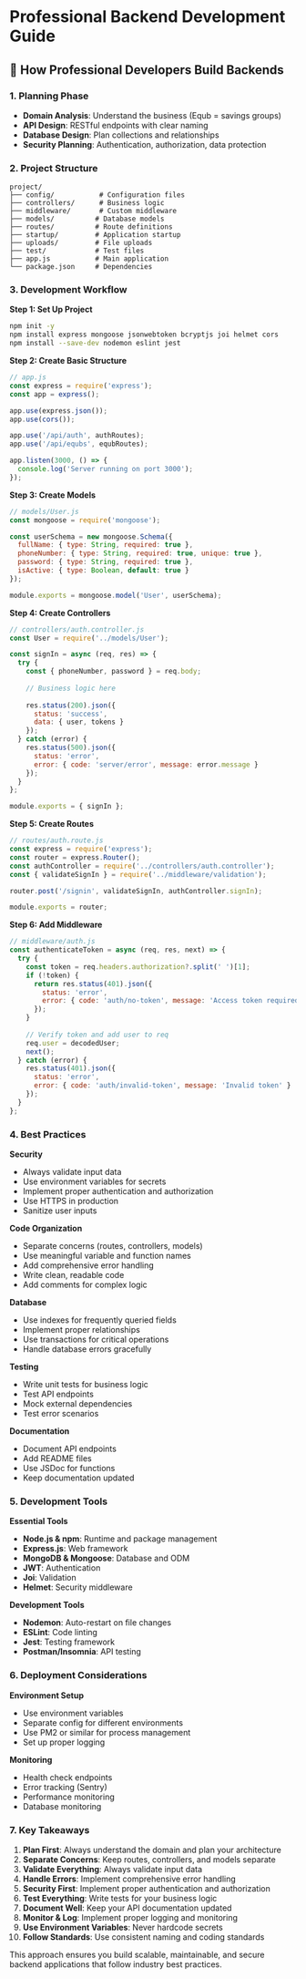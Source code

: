 # Professional Backend Development Guide

## 🎯 How Professional Developers Build Backends

### 1. **Planning Phase**
- **Domain Analysis**: Understand the business (Equb = savings groups)
- **API Design**: RESTful endpoints with clear naming
- **Database Design**: Plan collections and relationships
- **Security Planning**: Authentication, authorization, data protection

### 2. **Project Structure**
```
project/
├── config/           # Configuration files
├── controllers/      # Business logic
├── middleware/       # Custom middleware
├── models/          # Database models
├── routes/          # Route definitions
├── startup/         # Application startup
├── uploads/         # File uploads
├── test/            # Test files
├── app.js           # Main application
└── package.json     # Dependencies
```

### 3. **Development Workflow**

**Step 1: Set Up Project**
```bash
npm init -y
npm install express mongoose jsonwebtoken bcryptjs joi helmet cors
npm install --save-dev nodemon eslint jest
```

**Step 2: Create Basic Structure**
```javascript
// app.js
const express = require('express');
const app = express();

app.use(express.json());
app.use(cors());

app.use('/api/auth', authRoutes);
app.use('/api/equbs', equbRoutes);

app.listen(3000, () => {
  console.log('Server running on port 3000');
});
```

**Step 3: Create Models**
```javascript
// models/User.js
const mongoose = require('mongoose');

const userSchema = new mongoose.Schema({
  fullName: { type: String, required: true },
  phoneNumber: { type: String, required: true, unique: true },
  password: { type: String, required: true },
  isActive: { type: Boolean, default: true }
});

module.exports = mongoose.model('User', userSchema);
```

**Step 4: Create Controllers**
```javascript
// controllers/auth.controller.js
const User = require('../models/User');

const signIn = async (req, res) => {
  try {
    const { phoneNumber, password } = req.body;
    
    // Business logic here
    
    res.status(200).json({
      status: 'success',
      data: { user, tokens }
    });
  } catch (error) {
    res.status(500).json({
      status: 'error',
      error: { code: 'server/error', message: error.message }
    });
  }
};

module.exports = { signIn };
```

**Step 5: Create Routes**
```javascript
// routes/auth.route.js
const express = require('express');
const router = express.Router();
const authController = require('../controllers/auth.controller');
const { validateSignIn } = require('../middleware/validation');

router.post('/signin', validateSignIn, authController.signIn);

module.exports = router;
```

**Step 6: Add Middleware**
```javascript
// middleware/auth.js
const authenticateToken = async (req, res, next) => {
  try {
    const token = req.headers.authorization?.split(' ')[1];
    if (!token) {
      return res.status(401).json({
        status: 'error',
        error: { code: 'auth/no-token', message: 'Access token required' }
      });
    }
    
    // Verify token and add user to req
    req.user = decodedUser;
    next();
  } catch (error) {
    res.status(401).json({
      status: 'error',
      error: { code: 'auth/invalid-token', message: 'Invalid token' }
    });
  }
};
```

### 4. **Best Practices**

**Security**
- Always validate input data
- Use environment variables for secrets
- Implement proper authentication and authorization
- Use HTTPS in production
- Sanitize user inputs

**Code Organization**
- Separate concerns (routes, controllers, models)
- Use meaningful variable and function names
- Add comprehensive error handling
- Write clean, readable code
- Add comments for complex logic

**Database**
- Use indexes for frequently queried fields
- Implement proper relationships
- Use transactions for critical operations
- Handle database errors gracefully

**Testing**
- Write unit tests for business logic
- Test API endpoints
- Mock external dependencies
- Test error scenarios

**Documentation**
- Document API endpoints
- Add README files
- Use JSDoc for functions
- Keep documentation updated

### 5. **Development Tools**

**Essential Tools**
- **Node.js & npm**: Runtime and package management
- **Express.js**: Web framework
- **MongoDB & Mongoose**: Database and ODM
- **JWT**: Authentication
- **Joi**: Validation
- **Helmet**: Security middleware

**Development Tools**
- **Nodemon**: Auto-restart on file changes
- **ESLint**: Code linting
- **Jest**: Testing framework
- **Postman/Insomnia**: API testing

### 6. **Deployment Considerations**

**Environment Setup**
- Use environment variables
- Separate config for different environments
- Use PM2 or similar for process management
- Set up proper logging

**Monitoring**
- Health check endpoints
- Error tracking (Sentry)
- Performance monitoring
- Database monitoring

### 7. **Key Takeaways**

1. **Plan First**: Always understand the domain and plan your architecture
2. **Separate Concerns**: Keep routes, controllers, and models separate
3. **Validate Everything**: Always validate input data
4. **Handle Errors**: Implement comprehensive error handling
5. **Security First**: Implement proper authentication and authorization
6. **Test Everything**: Write tests for your business logic
7. **Document Well**: Keep your API documentation updated
8. **Monitor & Log**: Implement proper logging and monitoring
9. **Use Environment Variables**: Never hardcode secrets
10. **Follow Standards**: Use consistent naming and coding standards

This approach ensures you build scalable, maintainable, and secure backend applications that follow industry best practices.
